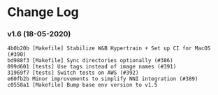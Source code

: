 # Change Log

<!--
Command to bulid changelog from git:
$ git log --oneline v1.5..HEAD  # if current version is v1.6
-->

### v1.6 (18-05-2020)
```
4b0b20b [Makefile] Stabilize W&B Hypertrain + Set up CI for MacOS (#390)
bd988f3 [Makefile] Sync directories optionally (#386)
099d601 [tests] Use tags instead of image names (#391)
31969f7 [tests] Switch tests on AWS (#392)
e60fb2b Minor improvements to simplify NNI integration (#389)
c0558a1 [Makefile] Bump base env version to v1.5
```